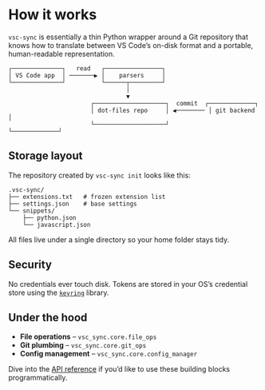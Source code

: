 # How it works

`vsc-sync` is essentially a thin Python wrapper around a Git repository that knows how to translate between VS Code’s on-disk format and a portable, human-readable representation.

```none
┌──────────────┐   read   ┌────────────────┐
│ VS Code app  │ ───────▶ │    parsers     │
└──────────────┘          └──────┬─────────┘
                                 │
                                 ▼
                       ┌────────────────────┐  commit  ┌─────────────┐
                       │ dot-files repo     │ ◀──────── │ git backend │
                       └────────────────────┘           └─────────────┘
```

## Storage layout

The repository created by `vsc-sync init` looks like this:

```
.vsc-sync/
├── extensions.txt   # frozen extension list
├── settings.json    # base settings
└── snippets/
    ├── python.json
    └── javascript.json
```

All files live under a single directory so your home folder stays tidy.

## Security

No credentials ever touch disk.  Tokens are stored in your OS’s credential store using the [`keyring`](https://pypi.org/project/keyring/) library.

## Under the hood

* **File operations** – `vsc_sync.core.file_ops`
* **Git plumbing** – `vsc_sync.core.git_ops`
* **Config management** – `vsc_sync.core.config_manager`

Dive into the [API reference](reference/vsc_sync.md) if you’d like to use these building blocks programmatically.
